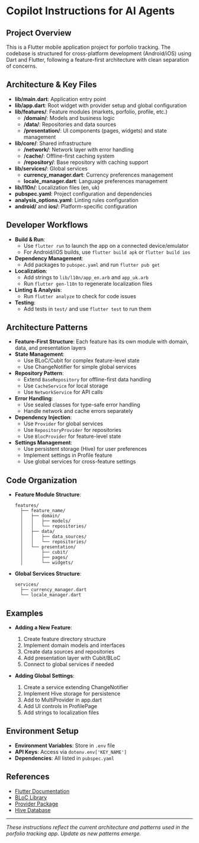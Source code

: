 # Copilot Instructions for AI Agents

## Project Overview
This is a Flutter mobile application project for porfolio tracking. The codebase is structured for cross-platform development (Android/iOS) using Dart and Flutter, following a feature-first architecture with clean separation of concerns.

## Architecture & Key Files
- **lib/main.dart**: Application entry point
- **lib/app.dart**: Root widget with provider setup and global configuration
- **lib/features/**: Feature modules (markets, porfolio, profile, etc.)
  - **/domain/**: Models and business logic
  - **/data/**: Repositories and data sources
  - **/presentation/**: UI components (pages, widgets) and state management
- **lib/core/**: Shared infrastructure
  - **/network/**: Network layer with error handling
  - **/cache/**: Offline-first caching system
  - **/repository/**: Base repository with caching support
- **lib/services/**: Global services
  - **currency_manager.dart**: Currency preferences management
  - **locale_manager.dart**: Language preferences management
- **lib/l10n/**: Localization files (en, uk)
- **pubspec.yaml**: Project configuration and dependencies
- **analysis_options.yaml**: Linting rules configuration
- **android/** and **ios/**: Platform-specific configuration

## Developer Workflows
- **Build & Run**:
  - Use `flutter run` to launch the app on a connected device/emulator
  - For Android/iOS builds, use `flutter build apk` or `flutter build ios`
- **Dependency Management**:
  - Add packages to `pubspec.yaml` and run `flutter pub get`
- **Localization**:
  - Add strings to `lib/l10n/app_en.arb` and `app_uk.arb`
  - Run `flutter gen-l10n` to regenerate localization files
- **Linting & Analysis**:
  - Run `flutter analyze` to check for code issues
- **Testing**:
  - Add tests in `test/` and use `flutter test` to run them

## Architecture Patterns
- **Feature-First Structure**: Each feature has its own module with domain, data, and presentation layers
- **State Management**:
  - Use BLoC/Cubit for complex feature-level state
  - Use ChangeNotifier for simple global services
- **Repository Pattern**:
  - Extend `BaseRepository` for offline-first data handling
  - Use `CacheService` for local storage
  - Use `NetworkService` for API calls
- **Error Handling**:
  - Use sealed classes for type-safe error handling
  - Handle network and cache errors separately
- **Dependency Injection**:
  - Use `Provider` for global services
  - Use `RepositoryProvider` for repositories
  - Use `BlocProvider` for feature-level state
- **Settings Management**:
  - Use persistent storage (Hive) for user preferences
  - Implement settings in Profile feature
  - Use global services for cross-feature settings

## Code Organization
- **Feature Module Structure**:
  ```
  features/
    ├── feature_name/
    │   ├── domain/
    │   │   ├── models/
    │   │   └── repositories/
    │   ├── data/
    │   │   ├── data_sources/
    │   │   └── repositories/
    │   └── presentation/
    │       ├── cubit/
    │       ├── pages/
    │       └── widgets/
  ```
- **Global Services Structure**:
  ```
  services/
    ├── currency_manager.dart
    └── locale_manager.dart
  ```

## Examples
- **Adding a New Feature**:
  1. Create feature directory structure
  2. Implement domain models and interfaces
  3. Create data sources and repositories
  4. Add presentation layer with Cubit/BLoC
  5. Connect to global services if needed

- **Adding Global Settings**:
  1. Create a service extending ChangeNotifier
  2. Implement Hive storage for persistence
  3. Add to MultiProvider in app.dart
  4. Add UI controls in ProfilePage
  5. Add strings to localization files

## Environment Setup
- **Environment Variables**: Store in `.env` file
- **API Keys**: Access via `dotenv.env['KEY_NAME']`
- **Dependencies**: All listed in `pubspec.yaml`

## References
- [Flutter Documentation](https://docs.flutter.dev/)
- [BLoC Library](https://bloclibrary.dev/)
- [Provider Package](https://pub.dev/packages/provider)
- [Hive Database](https://docs.hivedb.dev/)

---
_These instructions reflect the current architecture and patterns used in the porfolio tracking app. Update as new patterns emerge._
